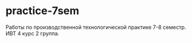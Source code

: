 # practice-7sem
Работы по производственной технологической практике 7-8 семестр. ИВТ 4 курс 2 группа.

